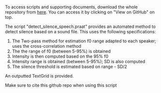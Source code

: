 To access scripts and supporting documents, download the whole repository from [here](https://github.com/JalalAl-Tamimi/Praat-Praat_Silence_Detection). You can access it by clicking on "View on GitHub" on top.

The script "detect_silence_speech.praat" provides an automated method to detect silence based on a sound file. 
This uses the following specifications:
1. The Two-pass method for estimation f0 range adapted to each speaker; uses the cross-correlation method
2. The the range of f0 (between 5-95%) is obtained
3. Intensity is then computed based on the 95% f0
4. Intensity range is obtained (between 5-95%); SD is also computed
5. The silence threshold is estimated based on range - SD/2

An outputted TextGrid is provided.

Make sure to cite this github repo when using this script

